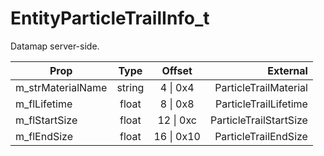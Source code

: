 # EntityParticleTrailInfo_t
Datamap server-side.

|Prop|Type|Offset|External|
|---|:-:|:-:|--:|
|m_strMaterialName|string|4 \| 0x4|ParticleTrailMaterial|
|m_flLifetime|float|8 \| 0x8|ParticleTrailLifetime|
|m_flStartSize|float|12 \| 0xc|ParticleTrailStartSize|
|m_flEndSize|float|16 \| 0x10|ParticleTrailEndSize|
